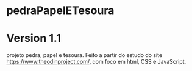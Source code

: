 # pedraPapelETesoura 
# Version 1.1 

projeto pedra, papel e tesoura. Feito a partir do estudo do site https://www.theodinproject.com/, com foco em 
html, CSS e JavaScript.